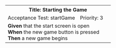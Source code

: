 <table><tr><th colspan=3>Title: Starting the Game</th></tr>
<tr><td>Acceptance Test: startGame</td><td>Priority: 3</td><td></td></tr>
<tr><td colspan=3><b>Given</b> that the start screen is open<br><b>When</b> the new game button is pressed<br><b>Then</b> a new game begins</tr></td></table>
